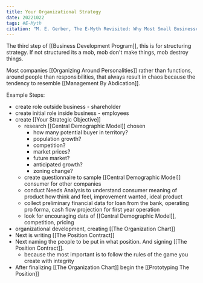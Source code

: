 ```yaml
---
title: Your Organizational Strategy
date: 20221022
tags: #E-Myth
citation: "M. E. Gerber, The E-Myth Revisited: Why Most Small Businesses Don’t Work and What to Do About It. Harper Collins, 2009."
---
```

The third step of [[Business Development Program]], this is for structuring strategy. If not structured its a mob, mob don't make things, mob destroy things.

Most companies [[Organizing Around Personalities]] rather than functions, around people than responsibilities, that always result in chaos because the tendency to resemble [[Management By Abdication]].

Example Steps:
- create role outside business - shareholder
- create initial role inside business - employees
- create [[Your Strategic Objective]]
	- research [[Central Demographic Model]] chosen
		- how many potential buyer in territory?
		- population growth?
		- competition?
		- market prices?
		- future market?
		- anticipated growth?
		- zoning change?
	- create questionnaire to sample [[Central Demographic Model]] consumer for other companies
	- conduct Needs Analysis to understand consumer meaning of product how think and feel, improvement wanted, ideal product
	- collect preliminary financial data for loan from the bank, operating pro forma, cash flow projection for first year operation
	- look for encouraging data of [[Central Demographic Model]], competition, pricing
- organizational development, creating [[The Organization Chart]]
- Next is writing [[The Position Contract]]
- Next naming the people to be put in what position. And signing [[The Position Contract]].
	- because the most important is to follow the rules of the game you create with integrity
- After finalizing [[The Organization Chart]] begin the [[Prototyping The Position]]
